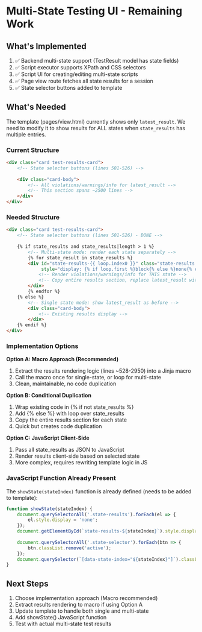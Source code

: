 # Multi-State Testing UI - Remaining Work

## What's Implemented

1. ✅ Backend multi-state support (TestResult model has state fields)
2. ✅ Script executor supports XPath and CSS selectors  
3. ✅ Script UI for creating/editing multi-state scripts
4. ✅ Page view route fetches all state results for a session
5. ✅ State selector buttons added to template

## What's Needed

The template (pages/view.html) currently shows only `latest_result`. We need to modify it to show results for ALL states when `state_results` has multiple entries.

### Current Structure

```html
<div class="card test-results-card">
    <!-- State selector buttons (lines 501-526) -->
    
    <div class="card-body">
        <!-- All violations/warnings/info for latest_result -->
        <!-- This section spans ~2500 lines -->
    </div>
</div>
```

### Needed Structure

```html
<div class="card test-results-card">
    <!-- State selector buttons (lines 501-526) - DONE -->
    
    {% if state_results and state_results|length > 1 %}
        <!-- Multi-state mode: render each state separately -->
        {% for state_result in state_results %}
        <div id="state-results-{{ loop.index0 }}" class="state-results card-body" 
             style="display: {% if loop.first %}block{% else %}none{% endif %};">
            <!-- Render violations/warnings/info for THIS state -->
            <!-- Copy entire results section, replace latest_result with state_result -->
        </div>
        {% endfor %}
    {% else %}
        <!-- Single state mode: show latest_result as before -->
        <div class="card-body">
            <!-- Existing results display -->
        </div>
    {% endif %}
</div>
```

### Implementation Options

**Option A: Macro Approach (Recommended)**
1. Extract the results rendering logic (lines ~528-2950) into a Jinja macro
2. Call the macro once for single-state, or loop for multi-state
3. Clean, maintainable, no code duplication

**Option B: Conditional Duplication**
1. Wrap existing code in {% if not state_results %}
2. Add {% else %} with loop over state_results
3. Copy the entire results section for each state
4. Quick but creates code duplication

**Option C: JavaScript Client-Side**
1. Pass all state_results as JSON to JavaScript
2. Render results client-side based on selected state
3. More complex, requires rewriting template logic in JS

### JavaScript Function Already Present

The `showState(stateIndex)` function is already defined (needs to be added to template):

```javascript
function showState(stateIndex) {
    document.querySelectorAll('.state-results').forEach(el => {
        el.style.display = 'none';
    });
    document.getElementById(`state-results-${stateIndex}`).style.display = 'block';
    
    document.querySelectorAll('.state-selector').forEach(btn => {
        btn.classList.remove('active');
    });
    document.querySelector(`[data-state-index="${stateIndex}"]`).classList.add('active');
}
```

## Next Steps

1. Choose implementation approach (Macro recommended)
2. Extract results rendering to macro if using Option A
3. Update template to handle both single and multi-state
4. Add showState() JavaScript function
5. Test with actual multi-state test results

